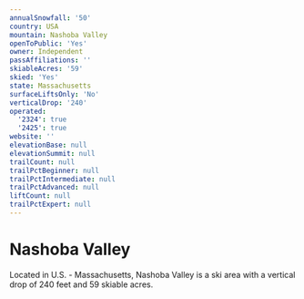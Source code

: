 ```yaml
---
annualSnowfall: '50'
country: USA
mountain: Nashoba Valley
openToPublic: 'Yes'
owner: Independent
passAffiliations: ''
skiableAcres: '59'
skied: 'Yes'
state: Massachusetts
surfaceLiftsOnly: 'No'
verticalDrop: '240'
operated:
  '2324': true
  '2425': true
website: ''
elevationBase: null
elevationSummit: null
trailCount: null
trailPctBeginner: null
trailPctIntermediate: null
trailPctAdvanced: null
liftCount: null
trailPctExpert: null
---
```



# Nashoba Valley

Located in U.S. - Massachusetts, Nashoba Valley is a ski area with a vertical drop of 240 feet and 59 skiable acres.
